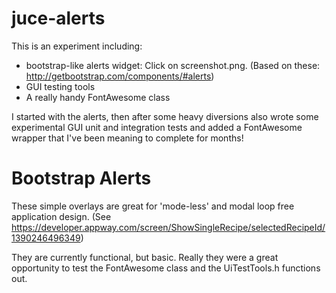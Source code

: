 # juce-alerts
This is an experiment including:
* bootstrap-like alerts widget: Click on screenshot.png.  (Based on these: http://getbootstrap.com/components/#alerts)
* GUI testing tools
* A really handy FontAwesome class 

I started with the alerts, then after some heavy diversions also wrote some experimental GUI unit and integration tests and added a FontAwesome wrapper that I've been meaning to complete for months!

# Bootstrap Alerts
These simple overlays are great for 'mode-less' and modal loop free application design.  (See https://developer.appway.com/screen/ShowSingleRecipe/selectedRecipeId/1390246496349) 

They are currently functional, but basic.  Really they were a great opportunity to test the FontAwesome class and the UiTestTools.h functions out.
